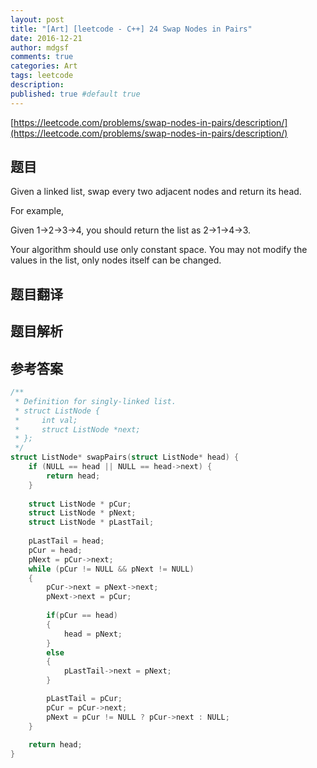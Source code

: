 ```yaml
---
layout: post
title: "[Art] [leetcode - C++] 24 Swap Nodes in Pairs"
date: 2016-12-21
author: mdgsf
comments: true
categories: Art
tags: leetcode
description:
published: true #default true
---
```


[https://leetcode.com/problems/swap-nodes-in-pairs/description/](https://leetcode.com/problems/swap-nodes-in-pairs/description/)

## 题目

Given a linked list, swap every two adjacent nodes and return its head.

For example,

Given 1->2->3->4, you should return the list as 2->1->4->3.

Your algorithm should use only constant space. You may not modify the values in the list, only nodes itself can be changed.

## 题目翻译

## 题目解析

## 参考答案

```cpp
/**
 * Definition for singly-linked list.
 * struct ListNode {
 *     int val;
 *     struct ListNode *next;
 * };
 */
struct ListNode* swapPairs(struct ListNode* head) {
    if (NULL == head || NULL == head->next) {
        return head;
    }
    
    struct ListNode * pCur;
    struct ListNode * pNext;
    struct ListNode * pLastTail;
    
    pLastTail = head;
    pCur = head;
    pNext = pCur->next;
    while (pCur != NULL && pNext != NULL)
    {
        pCur->next = pNext->next;
        pNext->next = pCur;
        
        if(pCur == head)
        {
            head = pNext;
        }
        else
        {
            pLastTail->next = pNext;
        }

        pLastTail = pCur;
        pCur = pCur->next;
        pNext = pCur != NULL ? pCur->next : NULL;
    }
    
    return head;
}
```
